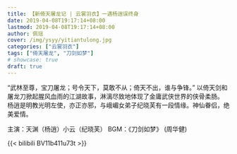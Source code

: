```yaml
---
title: 【新倚天屠龙记 | 云裳羽衣】一遇杨逍误终身
date: 2019-04-08T19:17:14+08:00
lastmod: 2019-04-08T19:17:14+08:00
author: 佩瑶
cover: /img/ysyy/yitiantulong.jpg
categories: ["云裳羽衣"]
tags: ["倚天屠龙", "刀剑如梦"]
# showcase: true
draft: true
---
```


“武林至尊，宝刀屠龙；号令天下，莫敢不从；倚天不出，谁与争锋。”
以倚天剑和屠龙刀掀起腥风血雨的江湖故事，淋漓尽致地体现了金庸武侠世界的侠骨柔肠。
杨逍是明教光明左使，亦正亦邪，与峨嵋女弟子纪晓芙有一段情缘。神仙眷侣，绝美爱情。

<!--more-->

主演：天渊（杨逍）小云（纪晓芙）
BGM：《刀剑如梦》 (周华健)

{{< bilibili BV11b411u73t >}}

